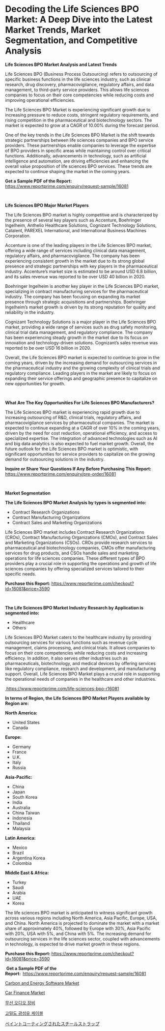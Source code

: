 <p><h1>Decoding the Life Sciences BPO Market: A Deep Dive into the Latest Market Trends, Market Segmentation, and Competitive Analysis</h1></p><p><strong>Life Sciences BPO Market Analysis and Latest Trends</strong></p>
<p><p>Life Sciences BPO (Business Process Outsourcing) refers to outsourcing of specific business functions in the life sciences industry, such as clinical research, drug discovery, pharmacovigilance, regulatory affairs, and data management, to third-party service providers. This allows life sciences companies to focus on their core competencies while reducing costs and improving operational efficiencies.</p><p>The Life Sciences BPO Market is experiencing significant growth due to increasing pressure to reduce costs, stringent regulatory requirements, and rising competition in the pharmaceutical and biotechnology sectors. The market is expected to grow at a CAGR of 10.00% during the forecast period. </p><p>One of the key trends in the Life Sciences BPO Market is the shift towards strategic partnerships between life sciences companies and BPO service providers. These partnerships enable companies to leverage the expertise of BPO providers in specific areas while maintaining control over critical functions. Additionally, advancements in technology, such as artificial intelligence and automation, are driving efficiencies and enhancing the overall value proposition of life sciences BPO services. These trends are expected to continue shaping the market in the coming years.</p></p>
<p><strong>Get a Sample PDF of the Report:&nbsp;</strong> <a href="https://www.reportprime.com/enquiry/request-sample/16081">https://www.reportprime.com/enquiry/request-sample/16081</a></p>
<p>&nbsp;</p>
<p><strong>Life Sciences BPO Major Market Players</strong></p>
<p><p>The Life Sciences BPO market is highly competitive and is characterized by the presence of several key players such as Accenture, Boehringer Ingelheim, Anthelio Healthcare Solutions, Cognizant Technology Solutions, Catalent, PAREXEL International, and International Business Machines Corporation.</p><p>Accenture is one of the leading players in the Life Sciences BPO market, offering a wide range of services including clinical data management, regulatory affairs, and pharmacovigilance. The company has been experiencing consistent growth in the market due to its strong global presence and strategic partnerships with key players in the pharmaceutical industry. Accenture’s market size is estimated to be around USD 6.8 billion, and its sales revenue was reported to be over USD 40 billion in 2020.</p><p>Boehringer Ingelheim is another key player in the Life Sciences BPO market, specializing in contract manufacturing services for the pharmaceutical industry. The company has been focusing on expanding its market presence through strategic acquisitions and partnerships. Boehringer Ingelheim’s market growth is driven by its strong reputation for quality and reliability in the industry.</p><p>Cognizant Technology Solutions is a major player in the Life Sciences BPO market, providing a wide range of services such as drug safety monitoring, clinical trial data management, and regulatory compliance. The company has been experiencing steady growth in the market due to its focus on innovation and technology-driven solutions. Cognizant’s sales revenue was reported to be over USD 16 billion in 2020.</p><p>Overall, the Life Sciences BPO market is expected to continue to grow in the coming years, driven by the increasing demand for outsourcing services in the pharmaceutical industry and the growing complexity of clinical trials and regulatory compliance. Leading players in the market are likely to focus on expanding their service offerings and geographic presence to capitalize on new opportunities for growth.</p></p>
<p>&nbsp;</p>
<p><strong>What Are The Key Opportunities For Life Sciences BPO Manufacturers?</strong></p>
<p><p>The Life Sciences BPO market is experiencing rapid growth due to increasing outsourcing of R&D, clinical trials, regulatory affairs, and pharmacovigilance services by pharmaceutical companies. The market is expected to continue expanding at a CAGR of over 10% in the coming years, driven by the need for cost reduction, operational efficiency, and access to specialized expertise. The integration of advanced technologies such as AI and big data analytics is also expected to fuel market growth. Overall, the future outlook for the Life Sciences BPO market is optimistic, with significant opportunities for service providers to capitalize on the growing demand for outsourcing solutions in the industry.</p></p>
<p><strong>Inquire or Share Your Questions If Any Before Purchasing This Report:</strong> <a href="https://www.reportprime.com/enquiry/pre-order/16081">https://www.reportprime.com/enquiry/pre-order/16081</a></p>
<p>&nbsp;</p>
<p><strong>Market Segmentation</strong></p>
<p><strong>The Life Sciences BPO Market Analysis by types is segmented into:</strong></p>
<p><ul><li>Contract Research Organizations</li><li>Contract Manufacturing Organizations</li><li>Contract Sales and Marketing Organizations</li></ul></p>
<p><p>Life Sciences BPO market includes Contract Research Organizations (CROs), Contract Manufacturing Organizations (CMOs), and Contract Sales and Marketing Organizations (CSOs). CROs provide research services to pharmaceutical and biotechnology companies, CMOs offer manufacturing services for drug products, and CSOs handle sales and marketing operations for life sciences companies. These different types of BPO providers play a crucial role in supporting the operations and growth of life sciences companies by offering specialized services tailored to their specific needs.</p></p>
<p><strong>Purchase this Report:&nbsp;</strong><a href="https://www.reportprime.com/checkout?id=16081&price=3590">https://www.reportprime.com/checkout?id=16081&price=3590</a></p>
<p>&nbsp;</p>
<p><strong>The Life Sciences BPO Market Industry Research by Application is segmented into:</strong></p>
<p><ul><li>Healthcare</li><li>Others</li></ul></p>
<p><p>Life Sciences BPO Market caters to the healthcare industry by providing outsourcing services for various functions such as revenue cycle management, claims processing, and clinical trials. It allows companies to focus on their core competencies while reducing costs and increasing efficiency. In addition, it also serves other industries such as pharmaceuticals, biotechnology, and medical devices by offering services like regulatory compliance, research and development, and manufacturing support. Overall, Life Sciences BPO Market plays a crucial role in supporting the operational needs of companies in the healthcare and other industries.</p></p>
<p><a href="https://www.reportprime.com/life-sciences-bpo-r16081">&nbsp;https://www.reportprime.com/life-sciences-bpo-r16081</a></p>
<p><strong>In terms of Region, the Life Sciences BPO Market Players available by Region are:</strong></p>
<p>
    <p> <strong> North America: </strong>
        <ul>
            <li>United States</li>
            <li>Canada</li>
        </ul>
        </p> 
    <p> <strong> Europe: </strong>
        <ul>
            <li>Germany</li>
            <li>France</li>
            <li>U.K.</li>
            <li>Italy</li>
            <li>Russia</li>
        </ul>
        </p> 
    <p> <strong> Asia-Pacific: </strong>
        <ul>
            <li>China</li>
            <li>Japan</li>
            <li>South Korea</li>
            <li>India</li>
            <li>Australia</li>
            <li>China Taiwan</li>
            <li>Indonesia</li>
            <li>Thailand</li>
            <li>Malaysia</li>
        </ul>
        </p> 
    <p> <strong> Latin America: </strong>
        <ul>
            <li>Mexico</li>
            <li>Brazil</li>
            <li>Argentina Korea</li>
            <li>Colombia</li>
        </ul>
        </p> 
    <p> <strong> Middle East & Africa: </strong>
        <ul>
            <li>Turkey</li>
            <li>Saudi</li>
            <li>Arabia</li>
            <li>UAE</li>
            <li>Korea</li>
        </ul>
    </p>
    </p>
<p><p>The life sciences BPO market is anticipated to witness significant growth across various regions including North America, Asia Pacific, Europe, USA, and China. North America is projected to dominate the market with a market share of approximately 40%, followed by Europe with 30%, Asia Pacific with 20%, USA with 5%, and China with 5%. The increasing demand for outsourcing services in the life sciences sector, coupled with advancements in technology, is expected to drive market growth in these regions.</p></p>
<p><strong>Purchase this Report: </strong><a href="https://www.reportprime.com/checkout?id=16081&price=3590">https://www.reportprime.com/checkout?id=16081&price=3590</a></p>
<p>&nbsp;<strong>Get a Sample PDF of the Report:&nbsp;&nbsp;</strong><a href="https://www.reportprime.com/enquiry/request-sample/16081">https://www.reportprime.com/enquiry/request-sample/16081</a></p>
<p><strong></strong></p>
<p><p><a href="https://github.com/lubmix/Market-Research-Report-List-3/blob/main/carbon-and-energy-software-market.md">Carbon and Energy Software Market</a></p><p><a href="https://github.com/joannagoyvaerts/Market-Research-Report-List-3/blob/main/car-finance-market.md">Car Finance Market</a></p><p><a href="https://github.com/GabrielBlanda5656/Market-Research-Report-List-2/blob/main/1360582123388.md">무선 오디오 장비</a></p><p><a href="https://github.com/vsckjg50460/Market-Research-Report-List-3/blob/main/8022843123387.md">고밀도 광섬유 케이블</a></p><p><a href="https://github.com/AbigaleHuel/Market-Research-Report-List-2/blob/main/5681029122229.md">ペイントコーティングされたスチールストラップ</a></p></p>